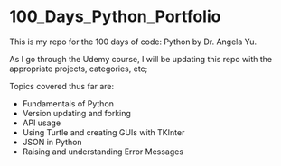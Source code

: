 # 100_Days_Python_Portfolio

This is my repo for the 100 days of code: Python by Dr. Angela Yu.

As I go through the Udemy course, I will be updating this repo with the appropriate projects, categories, etc;

Topics covered thus far are:
- Fundamentals of Python
- Version updating and forking
- API usage 
- Using Turtle and creating GUIs with TKInter
- JSON in Python
- Raising and understanding Error Messages
